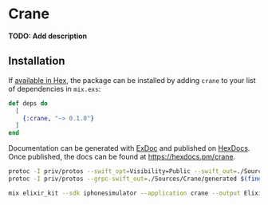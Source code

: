 # Crane

**TODO: Add description**

## Installation

If [available in Hex](https://hex.pm/docs/publish), the package can be installed
by adding `crane` to your list of dependencies in `mix.exs`:

```elixir
def deps do
  [
    {:crane, "~> 0.1.0"}
  ]
end
```

Documentation can be generated with [ExDoc](https://github.com/elixir-lang/ex_doc)
and published on [HexDocs](https://hexdocs.pm). Once published, the docs can
be found at <https://hexdocs.pm/crane>.

```sh
protoc -I priv/protos --swift_opt=Visibility=Public --swift_out=./Sources/Crane/generated $(find priv/protos -name '*.proto' ! -name 'elixirpb.proto')
protoc -I priv/protos --grpc-swift_out=./Sources/Crane/generated $(find priv/protos -name '*.proto' ! -name 'elixirpb.proto')
```

```sh
mix elixir_kit --sdk iphonesimulator --application crane --output ElixirKitCrane
```